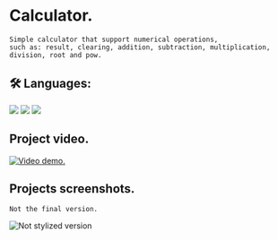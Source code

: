 # Calculator.

```
Simple calculator that support numerical operations,
such as: result, clearing, addition, subtraction, multiplication, division, root and pow.
```

## 🛠 Languages:
![](https://img.shields.io/badge/-Javascript-white?logo=javascript&logoColor=yellow&style=flat)
![](https://img.shields.io/badge/-HTML-white?logo=html5&logoColor=orange&style=flat)
![](https://img.shields.io/badge/-CSS-white?logo=css3&logoColor=blue&style=flat)

## Project video.
[![Video demo.](https://i.imgur.com/DrxdfMj.png)](https://www.youtube.com/watch?v=B8c57U5HdgQ)

## Projects screenshots.

```
Not the final version.
```
![Not stylized version](https://i.imgur.com/9kbNVhP.png)